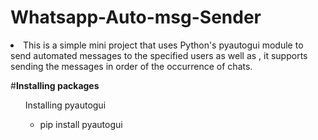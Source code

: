 # Whatsapp-Auto-msg-Sender
<li>This is a simple mini project that uses Python's pyautogui module to send automated messages to the specified users as well as , it supports sending the messages in order of the occurrence of chats.<br>
  
#**Installing packages**<br>
  <ul>Installing pyautogui<ul>
    <li>pip install pyautogui 
